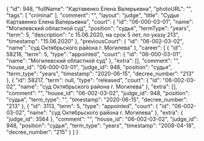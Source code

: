 {
    "id": 948,
    "fullName": "Картавенко Елена Валерьевна",
    "photoURL": "",
    "tags": [
        "criminal"
    ],
    "comment": "",
    "layout": "judge",
    "title": "Судья Картавенко Елена Валерьевна",
    "court": {
        "id": "06-000-03-01",
        "name": "Могилевский областной суд",
        "position": "судья",
        "termType": "years",
        "term": 5,
        "description": "c 15.06.2020, на срок 5 лет, по указу 213",
        "timestamp": "15.06.2020"
    },
    "previousCourt": {
        "id": "06-002-03-02",
        "name": "суд Октябрьского района г. Могилева"
    },
    "career": [
        {
            "id": 58216,
            "term": 5,
            "type": "appointed",
            "court": {
                "id": "06-000-03-01",
                "name": "Могилевский областной суд"
            },
            "extra": [],
            "comment": "",
            "house_id": "06-000-03-01",
            "judge_id": 948,
            "position": "судья",
            "term_type": "years",
            "timestamp": "2020-06-15",
            "decree_number": "213"
        },
        {
            "id": 58217,
            "term": null,
            "type": "released",
            "court": {
                "id": "06-002-03-02",
                "name": "суд Октябрьского района г. Могилева"
            },
            "extra": [],
            "comment": "",
            "house_id": "06-002-03-02",
            "judge_id": 948,
            "position": "судья",
            "term_type": "",
            "timestamp": "2020-06-15",
            "decree_number": "213"
        },
        {
            "id": 3113,
            "term": 5,
            "type": "appointed",
            "court": {
                "id": "06-002-03-02",
                "name": "суд Октябрьского района г. Могилева"
            },
            "extra": {
                "judge_id": 3564
            },
            "comment": "",
            "house_id": "06-002-03-02",
            "judge_id": 948,
            "position": "судья",
            "term_type": "years",
            "timestamp": "2008-04-18",
            "decree_number": "215"
        }
    ]
}